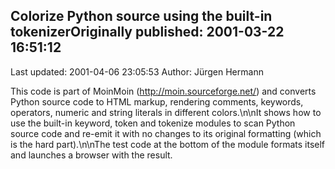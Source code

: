 ## Colorize Python source using the built-in tokenizerOriginally published: 2001-03-22 16:51:12 
Last updated: 2001-04-06 23:05:53 
Author: Jürgen Hermann 
 
This code is part of MoinMoin (http://moin.sourceforge.net/) and converts Python source code to HTML markup, rendering comments, keywords, operators, numeric and string literals in different colors.\n\nIt shows how to use the built-in keyword, token and tokenize modules to scan Python source code and re-emit it with no changes to its original formatting (which is the hard part).\n\nThe test code at the bottom of the module formats itself and launches a browser with the result.